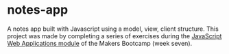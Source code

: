 # notes-app

A notes app built with Javascript using a model, view, client structure. This project was made by completing a series of exercises during the [JavaScript Web Applications module](https://github.com/atcq9876/javascript-web-applications) of the Makers Bootcamp (week seven).
